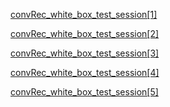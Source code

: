 [convRec_white_box_test_session[1]](https://www.dropbox.com/scl/fi/my7be10bc5ugqwu4oa1an/convRec_white_box_test_session-1.h5?rlkey=1cekrr79pwmfcg4cmbk4p8aex&st=m7m20hcc&dl=0)

[convRec_white_box_test_session[2]](https://www.dropbox.com/scl/fi/6gp0hodtvoqbqu1tjzd8b/convRec_white_box_test_session-2.h5?rlkey=36ye5oxim9b4mefc3n1yfkn44&st=zxcev5yd&dl=0)

[convRec_white_box_test_session[3]](https://www.dropbox.com/scl/fi/c86gf3vnhbznjz8sed780/convRec_white_box_test_session-3.h5?rlkey=4edd1q4h5qxcnaabq6ynz6oky&st=6kl7zn3z&dl=0)

[convRec_white_box_test_session[4]](https://www.dropbox.com/scl/fi/6gosxe2xtqg867g5whx8d/convRec_white_box_test_session-4.h5?rlkey=hzy06z5qk8bucwmgw4ybpjlbz&st=5ezzi7i7&dl=0)

[convRec_white_box_test_session[5]](https://www.dropbox.com/scl/fi/87860he60xziefwxikkt5/convRec_white_box_test_session-5.h5?rlkey=e29nqkmsr7rgn6cr7702qt6gk&st=cwgeo0dk&dl=0)
